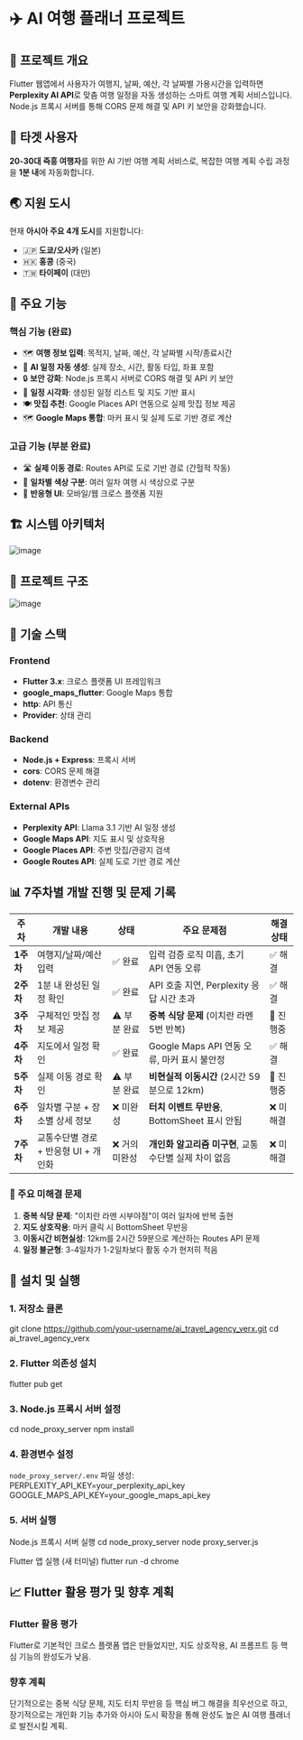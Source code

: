 # ✈️ AI 여행 플래너 프로젝트

## 📝 프로젝트 개요
Flutter 웹앱에서 사용자가 여행지, 날짜, 예산, 각 날짜별 가용시간을 입력하면 **Perplexity AI API**로 맞춤 여행 일정을 자동 생성하는 스마트 여행 계획 서비스입니다. Node.js 프록시 서버를 통해 CORS 문제 해결 및 API 키 보안을 강화했습니다.

## 🎯 타겟 사용자
**20-30대 즉흥 여행자**를 위한 AI 기반 여행 계획 서비스로, 복잡한 여행 계획 수립 과정을 **1분 내**에 자동화합니다.

## 🌏 지원 도시
현재 **아시아 주요 4개 도시**를 지원합니다:
- 🇯🇵 **도쿄/오사카** (일본)
- 🇭🇰 **홍콩** (중국)
- 🇹🇼 **타이페이** (대만)

## 🚀 주요 기능

### 핵심 기능 (완료)
- 🗺️ **여행 정보 입력**: 목적지, 날짜, 예산, 각 날짜별 시작/종료시간
- 🤖 **AI 일정 자동 생성**: 실제 장소, 시간, 활동 타입, 좌표 포함
- 🔒 **보안 강화**: Node.js 프록시 서버로 CORS 해결 및 API 키 보안
- 📅 **일정 시각화**: 생성된 일정 리스트 및 지도 기반 표시
- 🍽️ **맛집 추천**: Google Places API 연동으로 실제 맛집 정보 제공
- 🗺️ **Google Maps 통합**: 마커 표시 및 실제 도로 기반 경로 계산

### 고급 기능 (부분 완료)
- 🛣️ **실제 이동 경로**: Routes API로 도로 기반 경로 (간헐적 작동)
- 🎨 **일차별 색상 구분**: 여러 일차 여행 시 색상으로 구분
- 📱 **반응형 UI**: 모바일/웹 크로스 플랫폼 지원

## 🏗️ 시스템 아키텍처

![image](https://github.com/user-attachments/assets/31c229bb-5d74-427f-ae51-17690a002a15)


## 📁 프로젝트 구조

![image](https://github.com/user-attachments/assets/8f7c46b3-2f7e-448c-a4f1-7763af682c25)



## 🔧 기술 스택

### Frontend
- **Flutter 3.x**: 크로스 플랫폼 UI 프레임워크
- **google_maps_flutter**: Google Maps 통합
- **http**: API 통신
- **Provider**: 상태 관리

### Backend
- **Node.js + Express**: 프록시 서버
- **cors**: CORS 문제 해결
- **dotenv**: 환경변수 관리

### External APIs
- **Perplexity API**: Llama 3.1 기반 AI 일정 생성
- **Google Maps API**: 지도 표시 및 상호작용
- **Google Places API**: 주변 맛집/관광지 검색
- **Google Routes API**: 실제 도로 기반 경로 계산

## 📊 7주차별 개발 진행 및 문제 기록

| 주차 | 개발 내용 | 상태 | 주요 문제점 | 해결 상태 |
|------|----------|------|------------|----------|
| **1주차** | 여행지/날짜/예산 입력 | ✅ 완료 | 입력 검증 로직 미흡, 초기 API 연동 오류 | ✅ 해결 |
| **2주차** | 1분 내 완성된 일정 확인 | ✅ 완료 | API 호출 지연, Perplexity 응답 시간 초과 | ✅ 해결 |
| **3주차** | 구체적인 맛집 정보 제공 | ⚠️ 부분 완료 | **중복 식당 문제** (이치란 라멘 5번 반복) | 🔄 진행중 |
| **4주차** | 지도에서 일정 확인 | ✅ 완료 | Google Maps API 연동 오류, 마커 표시 불안정 | ✅ 해결 |
| **5주차** | 실제 이동 경로 확인 | ⚠️ 부분 완료 | **비현실적 이동시간** (2시간 59분으로 12km) | 🔄 진행중 |
| **6주차** | 일차별 구분 + 장소별 상세 정보 | ❌ 미완성 | **터치 이벤트 무반응**, BottomSheet 표시 안됨 | ❌ 미해결 |
| **7주차** | 교통수단별 경로 + 반응형 UI + 개인화 | ❌ 거의 미완성 | **개인화 알고리즘 미구현**, 교통수단별 실제 차이 없음 | ❌ 미해결 |

### 🔴 주요 미해결 문제
1. **중복 식당 문제**: "이치란 라멘 시부야점"이 여러 일차에 반복 출현
2. **지도 상호작용**: 마커 클릭 시 BottomSheet 무반응
3. **이동시간 비현실성**: 12km를 2시간 59분으로 계산하는 Routes API 문제
4. **일정 불균형**: 3-4일차가 1-2일차보다 활동 수가 현저히 적음

## 🚀 설치 및 실행

### 1. 저장소 클론
git clone https://github.com/your-username/ai_travel_agency_verx.git
cd ai_travel_agency_verx

### 2. Flutter 의존성 설치
flutter pub get

### 3. Node.js 프록시 서버 설정
cd node_proxy_server
npm install


### 4. 환경변수 설정
`node_proxy_server/.env` 파일 생성:
PERPLEXITY_API_KEY=your_perplexity_api_key
GOOGLE_MAPS_API_KEY=your_google_maps_api_key


### 5. 서버 실행
Node.js 프록시 서버 실행
cd node_proxy_server
node proxy_server.js

Flutter 앱 실행 (새 터미널)
flutter run -d chrome


## 📈 Flutter 활용 평가 및 향후 계획

### **Flutter 활용 평가**
Flutter로 기본적인 크로스 플랫폼 앱은 만들었지만, 지도 상호작용, AI 프롬프트 등 핵심 기능의 완성도가 낮음.

### **향후 계획**
단기적으로는 중복 식당 문제, 지도 터치 무반응 등 핵심 버그 해결을 최우선으로 하고, 장기적으로는 개인화 기능 추가와 아시아 도시 확장을 통해 완성도 높은 AI 여행 플래너로 발전시킬 계획.



